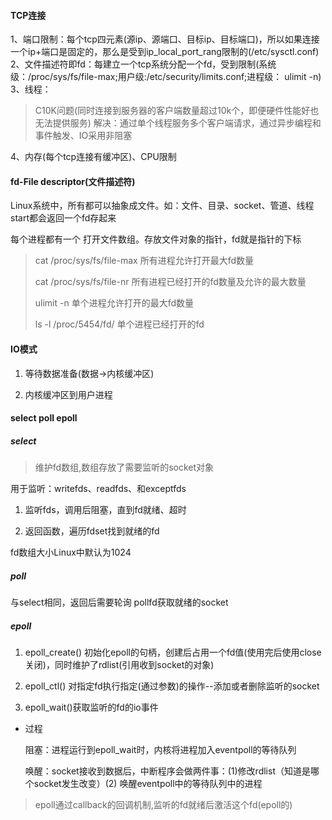 #### TCP连接

1、端口限制：每个tcp四元素(源ip、源端口、目标ip、目标端口)，所以如果连接一个ip+端口是固定的，那么是受到ip_local_port_rang限制的(/etc/sysctl.conf)
2、文件描述符即fd：每建立一个tcp系统分配一个fd，受到限制(系统级：/proc/sys/fs/file-max;用户级:/etc/security/limits.conf;进程级： ulimit -n)
3、线程：

> C10K问题(同时连接到服务器的客户端数量超过10k个，即便硬件性能好也无法提供服务)
> 解决：通过单个线程服务多个客户端请求，通过异步编程和事件触发、IO采用非阻塞

4、内存(每个tcp连接有缓冲区)、CPU限制

#### fd-File descriptor(文件描述符)

Linux系统中，所有都可以抽象成文件。如：文件、目录、socket、管道、线程start都会返回一个fd存起来

每个进程都有一个 打开文件数组。存放文件对象的指针，fd就是指针的下标

>cat /proc/sys/fs/file-max	所有进程允许打开最大fd数量
>
>cat /proc/sys/fs/file-nr	所有进程已经打开的fd数量及允许的最大数量
>
> ulimit -n	单个进程允许打开的最大fd数量
>
> ls -l /proc/5454/fd/	单个进程已经打开的fd

#### IO模式

1. 等待数据准备(数据->内核缓冲区)

2. 内核缓冲区到用户进程

#### select poll epoll

##### select 

> 维护fd数组,数组存放了需要监听的socket对象

用于监听：writefds、readfds、和exceptfds

1. 监听fds，调用后阻塞，直到fd就绪、超时

2. 返回函数，遍历fdset找到就绪的fd

fd数组大小Linux中默认为1024

##### poll

与select相同，返回后需要轮询 pollfd获取就绪的socket

##### epoll

1.  epoll_create() 初始化epoll的句柄，创建后占用一个fd值(使用完后使用close关闭)，同时维护了rdlist(引用收到socket的对象)

2.	epoll_ctl() 对指定fd执行指定(通过参数)的操作--添加或者删除监听的socket

3.	epoll_wait()获取监听的fd的io事件

- 过程

	阻塞：进程运行到epoll_wait时，内核将进程加入eventpoll的等待队列
	
	唤醒：socket接收到数据后，中断程序会做两件事：(1)修改rdlist（知道是哪个socket发生改变）(2) 唤醒eventpoll中的等待队列中的进程

>	epoll通过callback的回调机制,监听的fd就绪后激活这个fd(epoll的)


